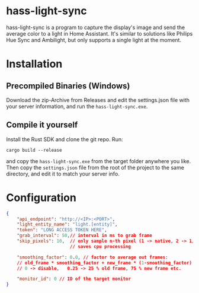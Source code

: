 # hass-light-sync

hass-light-sync is a program to capture the display's image and send the average color to a light in Home Assistant. It's similar to solutions like Philips Hue Sync and Ambilight, but only supports a single light at the moment.

# Installation

## Precompiled Binaries (Windows)
Download the zip-Archive from Releases and edit the settings.json file with your server information, and run the `hass-light-sync.exe`.

## Compile it yourself
Install the Rust SDK and clone the git repo. Run:

    cargo build --release 

and copy the `hass-light-sync.exe` from the target folder anywhere you like. Then copy the `settings.json` file from the root of the project to the same directory, and edit it to match your server info.

# Configuration

```json
{
    "api_endpoint": "http://<IP>:<PORT>", 
    "light_entity_name": "light.[entity]",
    "token": "LONG ACCESS TOKEN HERE",  
    "grab_interval": 50,// interval in ms to grab frame
    "skip_pixels": 10,  // only sample n-th pixel (1 -> native, 2 -> 1/2 res etc.)
                        // saves cpu processing

    "smoothing_factor": 0.0, // factor to average out frames:
    // old_frame * smoothing_factor + new_frame * (1-smoothing_factor)   
    // 0 -> disable,   0.25 -> 25 % old frame, 75 % new frame etc.

    "monitor_id": 0 // ID of the target monitor
}
```